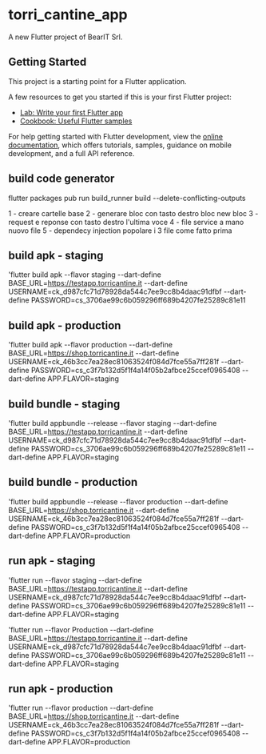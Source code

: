 # torri_cantine_app

A new Flutter project of BearIT Srl.

## Getting Started

This project is a starting point for a Flutter application.

A few resources to get you started if this is your first Flutter project:

- [Lab: Write your first Flutter app](https://docs.flutter.dev/get-started/codelab)
- [Cookbook: Useful Flutter samples](https://docs.flutter.dev/cookbook)

For help getting started with Flutter development, view the
[online documentation](https://docs.flutter.dev/), which offers tutorials,
samples, guidance on mobile development, and a full API reference.

## build code generator
flutter packages pub run build_runner build --delete-conflicting-outputs

1 - creare cartelle base 
2 - generare bloc con tasto destro bloc new bloc
3 - request e reponse con tasto destro l'ultima voce
4 - file service a mano nuovo file
5 - dependecy injection popolare i 3 file come fatto prima

## build apk - staging
'flutter build apk --flavor staging --dart-define BASE_URL=https://testapp.torricantine.it --dart-define USERNAME=ck_d987cfc71d78928da544c7ee9cc8b4daac91dfbf --dart-define PASSWORD=cs_3706ae99c6b059296ff689b4207fe25289c81e11


## build apk - production
'flutter build apk --flavor production --dart-define BASE_URL=https://shop.torricantine.it --dart-define USERNAME=ck_46b3cc7ea28ec81063524f084d7fce55a7ff281f --dart-define PASSWORD=cs_c3f7b132d5f1f4a14f05b2afbce25ccef0965408 --dart-define APP.FLAVOR=staging


## build bundle - staging
'flutter build appbundle --release --flavor staging --dart-define BASE_URL=https://testapp.torricantine.it --dart-define USERNAME=ck_d987cfc71d78928da544c7ee9cc8b4daac91dfbf --dart-define PASSWORD=cs_3706ae99c6b059296ff689b4207fe25289c81e11 --dart-define APP.FLAVOR=staging


## build bundle - production
'flutter build appbundle  --release --flavor production --dart-define BASE_URL=https://shop.torricantine.it --dart-define USERNAME=ck_46b3cc7ea28ec81063524f084d7fce55a7ff281f --dart-define PASSWORD=cs_c3f7b132d5f1f4a14f05b2afbce25ccef0965408 --dart-define APP.FLAVOR=production 



## run apk - staging
'flutter run --flavor staging --dart-define BASE_URL=https://testapp.torricantine.it --dart-define USERNAME=ck_d987cfc71d78928da544c7ee9cc8b4daac91dfbf --dart-define PASSWORD=cs_3706ae99c6b059296ff689b4207fe25289c81e11 --dart-define APP.FLAVOR=staging

'flutter run --flavor Production --dart-define BASE_URL=https://testapp.torricantine.it --dart-define USERNAME=ck_d987cfc71d78928da544c7ee9cc8b4daac91dfbf --dart-define PASSWORD=cs_3706ae99c6b059296ff689b4207fe25289c81e11 --dart-define APP.FLAVOR=staging


## run apk - production
'flutter run --flavor production --dart-define BASE_URL=https://shop.torricantine.it --dart-define USERNAME=ck_46b3cc7ea28ec81063524f084d7fce55a7ff281f --dart-define PASSWORD=cs_c3f7b132d5f1f4a14f05b2afbce25ccef0965408 --dart-define APP.FLAVOR=production